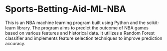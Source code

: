 # Sports-Betting-Aid-ML-NBA

This is an NBA machine learning program built using Python and the scikit-learn library. The program aims to predict the outcome of NBA games based on various features and historical data. It utilizes a Random Forest classifier and implements feature selection techniques to improve prediction accuracy.

